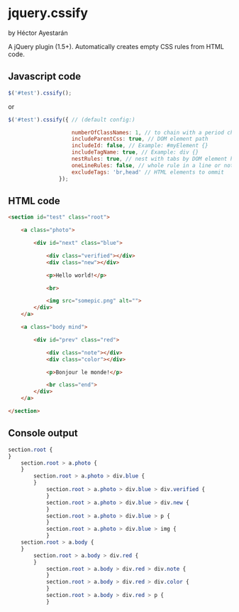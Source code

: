 # jquery.cssify

by Héctor Ayestarán

A jQuery plugin (1.5+).
Automatically creates empty CSS rules from HTML code.


Javascript code
-----------------------------

```javascript
$('#test').cssify();
```
or
```javascript
$('#test').cssify({	// (default config:)

					numberOfClassNames: 1, // to chain with a period char Example: div.firstClass.secondClass
					includeParentCss: true, // DOM element path
					includeId: false, // Example: #myElement {}
					includeTagName: true, // Example: div {}
					nestRules: true, // nest with tabs by DOM element hierarchy
					oneLineRules: false, // whole rule in a line or not
					excludeTags: 'br,head' // HTML elements to ommit
				});
```

HTML code
-----------------------------
```html
<section id="test" class="root">

	<a class="photo">

		<div id="next" class="blue">

			<div class="verified"></div>
			<div class="new"></div>

			<p>Hello world!</p>

			<br>

			<img src="somepic.png" alt="">
		</div>
	</a>

	<a class="body mind">

		<div id="prev" class="red">

			<div class="note"></div>
			<div class="color"></div>

			<p>Bonjour le monde!</p>

			<br class="end">
		</div>
	</a>	

</section>
```

Console output
-----------------------------
```css
section.root {
}
	section.root > a.photo {
	}
		section.root > a.photo > div.blue {
		}
			section.root > a.photo > div.blue > div.verified {
			}
			section.root > a.photo > div.blue > div.new {
			}
			section.root > a.photo > div.blue > p {
			}
			section.root > a.photo > div.blue > img {
			}
	section.root > a.body {
	}
		section.root > a.body > div.red {
		}
			section.root > a.body > div.red > div.note {
			}
			section.root > a.body > div.red > div.color {
			}
			section.root > a.body > div.red > p {
			}
```
